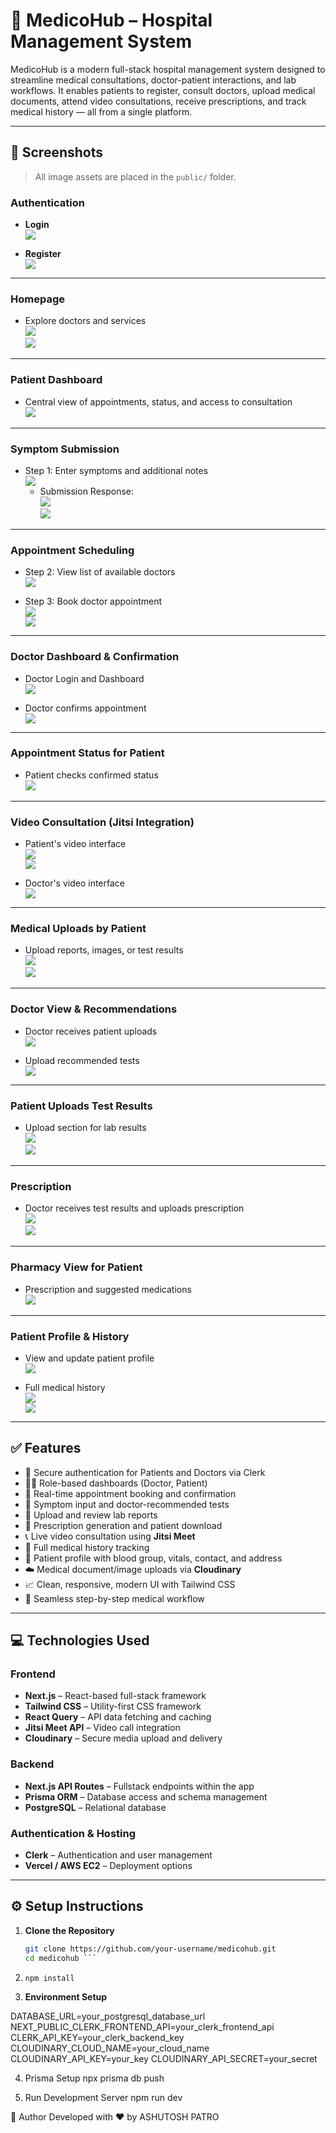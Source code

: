 <!-- This is a [Next.js](https://nextjs.org) project bootstrapped with [`create-next-app`](https://nextjs.org/docs/app/api-reference/cli/create-next-app).

## Getting Started

First, run the development server:

```bash
npm run dev
# or
yarn dev
# or
pnpm dev
# or
bun dev
```

Open [http://localhost:3000](http://localhost:3000) with your browser to see the result.

You can start editing the page by modifying `app/page.tsx`. The page auto-updates as you edit the file.

This project uses [`next/font`](https://nextjs.org/docs/app/building-your-application/optimizing/fonts) to automatically optimize and load [Geist](https://vercel.com/font), a new font family for Vercel.

## Learn More

To learn more about Next.js, take a look at the following resources:

- [Next.js Documentation](https://nextjs.org/docs) - learn about Next.js features and API.
- [Learn Next.js](https://nextjs.org/learn) - an interactive Next.js tutorial.

You can check out [the Next.js GitHub repository](https://github.com/vercel/next.js) - your feedback and contributions are welcome!

## Deploy on Vercel

The easiest way to deploy your Next.js app is to use the [Vercel Platform](https://vercel.com/new?utm_medium=default-template&filter=next.js&utm_source=create-next-app&utm_campaign=create-next-app-readme) from the creators of Next.js.

Check out our [Next.js deployment documentation](https://nextjs.org/docs/app/building-your-application/deploying) for more details. -->

# 🏥 MedicoHub – Hospital Management System

MedicoHub is a modern full-stack hospital management system designed to streamline medical consultations, doctor-patient interactions, and lab workflows. It enables patients to register, consult doctors, upload medical documents, attend video consultations, receive prescriptions, and track medical history — all from a single platform.

---

## 📸 Screenshots

> All image assets are placed in the `public/` folder.

### Authentication

- **Login**  
  ![](./public/image-2.png)

- **Register**  
  ![](./public/image-3.png)

---

### Homepage

- Explore doctors and services  
  ![](./public/image-4.png)  
  ![](./public/image-5.png)

---

### Patient Dashboard

- Central view of appointments, status, and access to consultation  
  ![](./public/image-6.png)

---

### Symptom Submission

- Step 1: Enter symptoms and additional notes  
  ![](./public/image-9.png)  
  - Submission Response:  
  ![](./public/image-10.png)  
  ![](./public/image-11.png)

---

### Appointment Scheduling

- Step 2: View list of available doctors  
  ![](./public/image-7.png)

- Step 3: Book doctor appointment  
  ![](./public/image-8.png)  
  ![](./public/image-12.png)

---

### Doctor Dashboard & Confirmation

- Doctor Login and Dashboard  
  ![](./public/image-13.png)

- Doctor confirms appointment  
  ![](./public/image-14.png)

---

### Appointment Status for Patient

- Patient checks confirmed status  
  ![](./public/image-15.png)

---

### Video Consultation (Jitsi Integration)

- Patient's video interface  
  ![](./public/image-16.png)  
  ![](./public/image-17.png)

- Doctor's video interface  
  ![](./public/image-25.png)

---

### Medical Uploads by Patient

- Upload reports, images, or test results  
  ![](./public/image-18.png)  
  ![](./public/image-19.png)

---

### Doctor View & Recommendations

- Doctor receives patient uploads  
  ![](./public/image-20.png)

- Upload recommended tests  
  ![](./public/image-21.png)

---

### Patient Uploads Test Results

- Upload section for lab results  
  ![](./public/image-22.png)  
  ![](./public/image-23.png)

---

### Prescription

- Doctor receives test results and uploads prescription  
  ![](./public/image-24.png)  
  ![](./public/image-26.png)

---

### Pharmacy View for Patient

- Prescription and suggested medications  
  ![](./public/image-27.png)

---

### Patient Profile & History

- View and update patient profile  
  ![](./public/image-28.png)

- Full medical history  
  ![](./public/image-29.png)  
  ![](./public/image-30.png)

---

## ✅ Features

- 🔐 Secure authentication for Patients and Doctors via Clerk
- 🧑‍⚕️ Role-based dashboards (Doctor, Patient)
- 📅 Real-time appointment booking and confirmation
- 📝 Symptom input and doctor-recommended tests
- 🧪 Upload and review lab reports
- 📄 Prescription generation and patient download
- 📞 Live video consultation using **Jitsi Meet**
- 🧾 Full medical history tracking
- 🧑 Patient profile with blood group, vitals, contact, and address
- ☁️ Medical document/image uploads via **Cloudinary**
- 📈 Clean, responsive, modern UI with Tailwind CSS
- 🔄 Seamless step-by-step medical workflow

---

## 💻 Technologies Used

### Frontend
- **Next.js** – React-based full-stack framework
- **Tailwind CSS** – Utility-first CSS framework
- **React Query** – API data fetching and caching
- **Jitsi Meet API** – Video call integration
- **Cloudinary** – Secure media upload and delivery

### Backend
- **Next.js API Routes** – Fullstack endpoints within the app
- **Prisma ORM** – Database access and schema management
- **PostgreSQL** – Relational database

### Authentication & Hosting
- **Clerk** – Authentication and user management
- **Vercel / AWS EC2** – Deployment options

---

## ⚙️ Setup Instructions

1. **Clone the Repository**
   ```bash
   git clone https://github.com/your-username/medicohub.git
   cd medicohub ```

2. ```npm install```

3. **Environment Setup**
    
DATABASE_URL=your_postgresql_database_url
NEXT_PUBLIC_CLERK_FRONTEND_API=your_clerk_frontend_api
CLERK_API_KEY=your_clerk_backend_key
CLOUDINARY_CLOUD_NAME=your_cloud_name
CLOUDINARY_API_KEY=your_key
CLOUDINARY_API_SECRET=your_secret

4. Prisma Setup
npx prisma db push

5. Run Development Server
npm run dev


🙌 Author
Developed with ❤️ by ASHUTOSH PATRO

